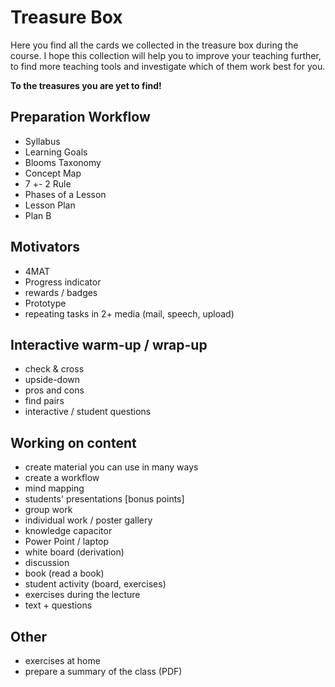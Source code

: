 
# Treasure Box

Here you find all the cards we collected in the treasure box during the course. I hope this collection will help you to improve your teaching further, to find more teaching tools and investigate which of them work best for you. 

**To the treasures you are yet to find!**


## Preparation Workflow
- Syllabus
- Learning Goals
- Blooms Taxonomy
- Concept Map
- 7 +- 2 Rule
- Phases of a Lesson
- Lesson Plan
- Plan B

## Motivators
- 4MAT
- Progress indicator
- rewards / badges
- Prototype
- repeating tasks in 2+ media (mail, speech, upload)

## Interactive warm-up / wrap-up
- check & cross
- upside-down
- pros and cons
- find pairs
- interactive / student questions

## Working on content

- create material you can use in many ways
- create a workflow
- mind mapping
- students' presentations [bonus points]
- group work
- individual work / poster gallery
- knowledge capacitor
- Power Point / laptop
- white board (derivation)
- discussion
- book (read a book)
- student activity (board, exercises)
- exercises during the lecture
- text + questions

## Other
- exercises at home
- prepare a summary of the class (PDF)
